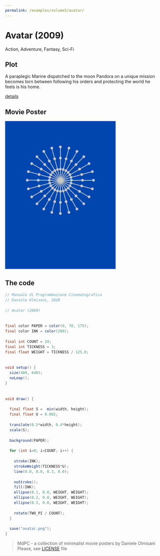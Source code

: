 ```yaml
---
permalink: /examples/volume5/avatar/
---
```

# Avatar (2009)

Action, Adventure, Fantasy, Sci-Fi

## Plot
A paraplegic Marine dispatched to the moon Pandora on a unique mission becomes torn between following his orders and protecting the world he feels is his home.

[details](https://www.imdb.com/title/tt0499549/)

## Movie Poster
<img src="avatar.png"  width="360px" title="Avatar">


## The code
```java
// Manuale di Programmazione Cinematografica
// Daniele Olmisani, 2020

// Avatar (2009)


final color PAPER = color(0, 70, 175);
final color INK = color(200);

final int COUNT = 24;
final int TICKNESS = 3;
final float WEIGHT = TICKNESS / 125.0;


void setup() {
  size(480, 640);
  noLoop();
}


void draw() {
  
  final float S =  min(width, height);
  final float U = 0.002;
  
  translate(0.5*width, 0.4*height);
  scale(S);
  
  background(PAPER);
  
  for (int i=0; i<COUNT; i++) {
    
    stroke(INK);
    strokeWeight(TICKNESS*U);
    line(0.0, 0.0, 0.3, 0.0);
    
    noStroke();
    fill(INK);
    ellipse(0.1, 0.0, WEIGHT, WEIGHT);
    ellipse(0.2, 0.0, WEIGHT, WEIGHT);
    ellipse(0.3, 0.0, WEIGHT, WEIGHT);
    
    rotate(TWO_PI / COUNT);
  }
  
  save("avatar.png");
}

```

> MdPC - a collection of minimalist movie posters
> by Daniele Olmisani
> Please, see [LICENSE](../../../LICENSE) file
